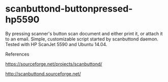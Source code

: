 # scanbuttond-buttonpressed-hp5590

By pressing scanner's button scan document and either print it, or attach it to an email. Simple, customizable script started by scanbuttond daemon. Tested with HP ScanJet 5590 and Ubuntu 14.04.

References

https://sourceforge.net/projects/scanbuttond/

http://scanbuttond.sourceforge.net/
